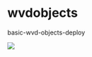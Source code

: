 # wvdobjects
basic-wvd-objects-deploy

<a href="https://portal.azure.com/#create/Microsoft.Template/uri/https://portal.azure.com/#create/Microsoft.Template/uri/https%3A%2F%2Fraw.githubusercontent.com%2Fjvaliahdet%2Fwvdobjects%2Fmain%2Fhp%2Fazuredeploy.json" target="_blank">
  <img src="https://aka.ms/deploytoazurebutton"/>
</a>
